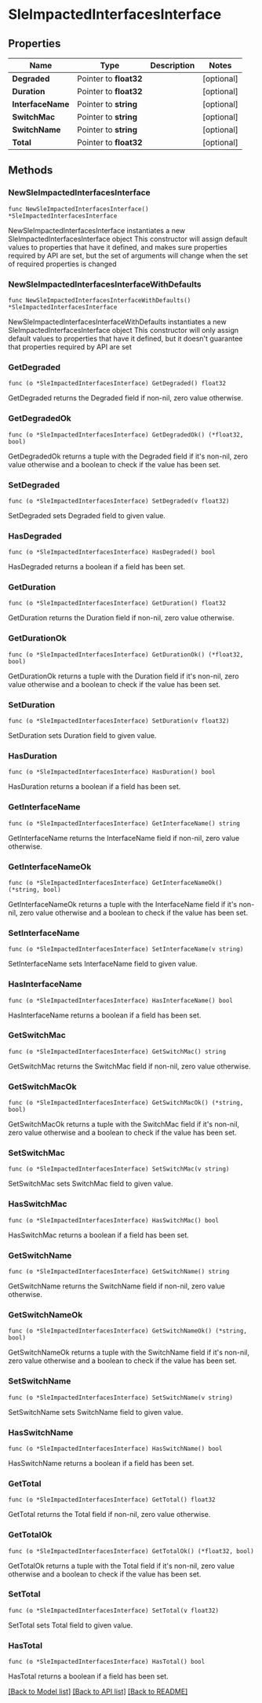 # SleImpactedInterfacesInterface

## Properties

Name | Type | Description | Notes
------------ | ------------- | ------------- | -------------
**Degraded** | Pointer to **float32** |  | [optional] 
**Duration** | Pointer to **float32** |  | [optional] 
**InterfaceName** | Pointer to **string** |  | [optional] 
**SwitchMac** | Pointer to **string** |  | [optional] 
**SwitchName** | Pointer to **string** |  | [optional] 
**Total** | Pointer to **float32** |  | [optional] 

## Methods

### NewSleImpactedInterfacesInterface

`func NewSleImpactedInterfacesInterface() *SleImpactedInterfacesInterface`

NewSleImpactedInterfacesInterface instantiates a new SleImpactedInterfacesInterface object
This constructor will assign default values to properties that have it defined,
and makes sure properties required by API are set, but the set of arguments
will change when the set of required properties is changed

### NewSleImpactedInterfacesInterfaceWithDefaults

`func NewSleImpactedInterfacesInterfaceWithDefaults() *SleImpactedInterfacesInterface`

NewSleImpactedInterfacesInterfaceWithDefaults instantiates a new SleImpactedInterfacesInterface object
This constructor will only assign default values to properties that have it defined,
but it doesn't guarantee that properties required by API are set

### GetDegraded

`func (o *SleImpactedInterfacesInterface) GetDegraded() float32`

GetDegraded returns the Degraded field if non-nil, zero value otherwise.

### GetDegradedOk

`func (o *SleImpactedInterfacesInterface) GetDegradedOk() (*float32, bool)`

GetDegradedOk returns a tuple with the Degraded field if it's non-nil, zero value otherwise
and a boolean to check if the value has been set.

### SetDegraded

`func (o *SleImpactedInterfacesInterface) SetDegraded(v float32)`

SetDegraded sets Degraded field to given value.

### HasDegraded

`func (o *SleImpactedInterfacesInterface) HasDegraded() bool`

HasDegraded returns a boolean if a field has been set.

### GetDuration

`func (o *SleImpactedInterfacesInterface) GetDuration() float32`

GetDuration returns the Duration field if non-nil, zero value otherwise.

### GetDurationOk

`func (o *SleImpactedInterfacesInterface) GetDurationOk() (*float32, bool)`

GetDurationOk returns a tuple with the Duration field if it's non-nil, zero value otherwise
and a boolean to check if the value has been set.

### SetDuration

`func (o *SleImpactedInterfacesInterface) SetDuration(v float32)`

SetDuration sets Duration field to given value.

### HasDuration

`func (o *SleImpactedInterfacesInterface) HasDuration() bool`

HasDuration returns a boolean if a field has been set.

### GetInterfaceName

`func (o *SleImpactedInterfacesInterface) GetInterfaceName() string`

GetInterfaceName returns the InterfaceName field if non-nil, zero value otherwise.

### GetInterfaceNameOk

`func (o *SleImpactedInterfacesInterface) GetInterfaceNameOk() (*string, bool)`

GetInterfaceNameOk returns a tuple with the InterfaceName field if it's non-nil, zero value otherwise
and a boolean to check if the value has been set.

### SetInterfaceName

`func (o *SleImpactedInterfacesInterface) SetInterfaceName(v string)`

SetInterfaceName sets InterfaceName field to given value.

### HasInterfaceName

`func (o *SleImpactedInterfacesInterface) HasInterfaceName() bool`

HasInterfaceName returns a boolean if a field has been set.

### GetSwitchMac

`func (o *SleImpactedInterfacesInterface) GetSwitchMac() string`

GetSwitchMac returns the SwitchMac field if non-nil, zero value otherwise.

### GetSwitchMacOk

`func (o *SleImpactedInterfacesInterface) GetSwitchMacOk() (*string, bool)`

GetSwitchMacOk returns a tuple with the SwitchMac field if it's non-nil, zero value otherwise
and a boolean to check if the value has been set.

### SetSwitchMac

`func (o *SleImpactedInterfacesInterface) SetSwitchMac(v string)`

SetSwitchMac sets SwitchMac field to given value.

### HasSwitchMac

`func (o *SleImpactedInterfacesInterface) HasSwitchMac() bool`

HasSwitchMac returns a boolean if a field has been set.

### GetSwitchName

`func (o *SleImpactedInterfacesInterface) GetSwitchName() string`

GetSwitchName returns the SwitchName field if non-nil, zero value otherwise.

### GetSwitchNameOk

`func (o *SleImpactedInterfacesInterface) GetSwitchNameOk() (*string, bool)`

GetSwitchNameOk returns a tuple with the SwitchName field if it's non-nil, zero value otherwise
and a boolean to check if the value has been set.

### SetSwitchName

`func (o *SleImpactedInterfacesInterface) SetSwitchName(v string)`

SetSwitchName sets SwitchName field to given value.

### HasSwitchName

`func (o *SleImpactedInterfacesInterface) HasSwitchName() bool`

HasSwitchName returns a boolean if a field has been set.

### GetTotal

`func (o *SleImpactedInterfacesInterface) GetTotal() float32`

GetTotal returns the Total field if non-nil, zero value otherwise.

### GetTotalOk

`func (o *SleImpactedInterfacesInterface) GetTotalOk() (*float32, bool)`

GetTotalOk returns a tuple with the Total field if it's non-nil, zero value otherwise
and a boolean to check if the value has been set.

### SetTotal

`func (o *SleImpactedInterfacesInterface) SetTotal(v float32)`

SetTotal sets Total field to given value.

### HasTotal

`func (o *SleImpactedInterfacesInterface) HasTotal() bool`

HasTotal returns a boolean if a field has been set.


[[Back to Model list]](../README.md#documentation-for-models) [[Back to API list]](../README.md#documentation-for-api-endpoints) [[Back to README]](../README.md)


